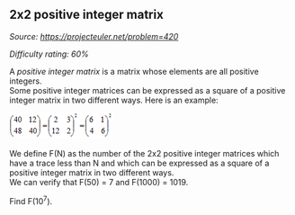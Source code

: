 2x2 positive integer matrix
---------------------------

*Source: https://projecteuler.net/problem=420*


*Difficulty rating: 60%*

A *positive integer matrix* is a matrix whose elements are all positive
integers.\
 Some positive integer matrices can be expressed as a square of a
positive integer matrix in two different ways. Here is an example:

![p420\_matrix.gif](img/p420_matrix.gif)

We define F(N) as the number of the 2x2 positive integer matrices which
have a trace less than N and which can be expressed as a square of a
positive integer matrix in two different ways.\
 We can verify that F(50) = 7 and F(1000) = 1019.

Find F(10<sup>7</sup>).
